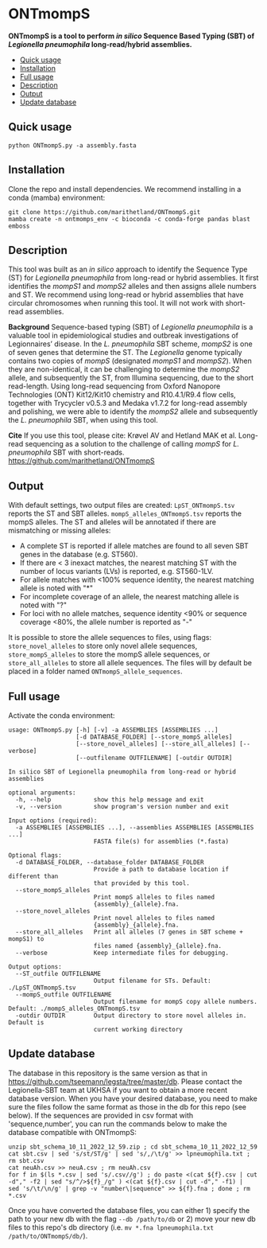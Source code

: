 # ONTmompS

**ONTmompS is a tool to perform _in silico_ Sequence Based Typing (SBT) of _Legionella pneumophila_ long-read/hybrid assemblies.**

* [Quick usage](#Quick-usage)
* [Installation](#Installation)
* [Full usage](#Full-usage)
* [Description](#Description)
* [Output](#Output)
* [Update database](#Update-database)

## Quick usage

```
python ONTmompS.py -a assembly.fasta
```

## Installation

Clone the repo and install dependencies. We recommend installing in a conda (mamba) environment:

```
git clone https://github.com/marithetland/ONTmompS.git
mamba create -n ontmomps_env -c bioconda -c conda-forge pandas blast emboss
```

## Description 
This tool was built as an _in silico_ approach to identify the Sequence Type (ST) for _Legionella pneumophila_ from long-read or hybrid assemblies. It first identifies the _mompS1_ and _mompS2_ alleles and then assigns allele numbers and ST. We recommend using long-read or hybrid assemblies that have circular chromosomes when running this tool. It will not work with short-read assemblies.

**Background**
Sequence-based typing (SBT) of _Legionella pneumophila_ is a valuable tool in epidemiological studies and outbreak investigations of Legionnaires’ disease. In the _L. pneumophila_ SBT scheme, _mompS2_ is one of seven genes that determine the ST. The _Legionella_ genome typically contains two copies of _mompS_ (designated _mompS1_ and _mompS2_). When they are non-identical, it can be challenging to determine the _mompS2_ allele, and subsequently the ST, from Illumina sequencing, due to the short read-length. Using long-read sequencing from Oxford Nanopore Technologies (ONT) Kit12/Kit10 chemistry and R10.4.1/R9.4 flow cells, together with Trycycler v0.5.3 and Medaka v1.7.2 for long-read assembly and polishing, we were able to identify the _mompS2_ allele and subsequently the _L. pneumophila_ SBT, when using this tool. 

**Cite**
If you use this tool, please cite: Krøvel AV and Hetland MAK et al. Long-read sequencing as a solution to the challenge of calling _mompS_ for _L. pneumophila_ SBT with short-reads. https://github.com/marithetland/ONTmompS

## Output
With default settings, two output files are created: `LpST_ONTmompS.tsv` reports the ST and SBT alleles. `mompS_alleles_ONTmompS.tsv` reports the mompS alleles. The ST and alleles will be annotated if there are mismatching or missing alleles:

* A complete ST is reported if allele matches are found to all seven SBT genes in the database (e.g. ST560).
* If there are < 3 inexact matches, the nearest matching ST with the number of locus variants (LVs) is reported, e.g. ST560-1LV.
* For allele matches with <100% sequence identity, the nearest matching allele is noted with "*"
* For incomplete coverage of an allele, the nearest matching allele is noted with "?"
* For loci with no allele matches, sequence identity <90% or sequence coverage <80%, the allele number is reported as "-"

It is possible to store the allele sequences to files, using flags: `store_novel_alleles` to store only novel allele sequences, `store_mompS_alleles` to store the mompS allele sequences, or `store_all_alleles` to store all allele sequences. The files will by default be placed in a folder named `ONTmompS_allele_sequences`.




## Full usage
Activate the conda environment: 

```
usage: ONTmompS.py [-h] [-v] -a ASSEMBLIES [ASSEMBLIES ...]
                   [-d DATABASE_FOLDER] [--store_mompS_alleles]
                   [--store_novel_alleles] [--store_all_alleles] [--verbose]
                   [--outfilename OUTFILENAME] [-outdir OUTDIR]

In silico SBT of Legionella pneumophila from long-read or hybrid assemblies

optional arguments:
  -h, --help            show this help message and exit
  -v, --version         show program's version number and exit

Input options (required):
  -a ASSEMBLIES [ASSEMBLIES ...], --assemblies ASSEMBLIES [ASSEMBLIES ...]
                        FASTA file(s) for assemblies (*.fasta)

Optional flags:
  -d DATABASE_FOLDER, --database_folder DATABASE_FOLDER
                        Provide a path to database location if different than
                        that provided by this tool.
  --store_mompS_alleles
                        Print mompS alleles to files named
                        {assembly}_{allele}.fna.
  --store_novel_alleles
                        Print novel alleles to files named
                        {assembly}_{allele}.fna.
  --store_all_alleles   Print all alleles (7 genes in SBT scheme + mompS1) to
                        files named {assembly}_{allele}.fna.
  --verbose             Keep intermediate files for debugging.

Output options:
  --ST_outfile OUTFILENAME
                        Output filename for STs. Default: ./LpST_ONTmompS.tsv
  --mompS_outfile OUTFILENAME
                        Output filename for mompS copy allele numbers. Default: ./mompS_alleles_ONTmompS.tsv
  -outdir OUTDIR        Output directory to store novel alleles in. Default is
                        current working directory
```

## Update database
The database in this repository is the same version as that in https://github.com/tseemann/legsta/tree/master/db. Please contact the Legionella-SBT team at UKHSA if you want to obtain a more recent database version. When you have your desired database, you need to make sure the files follow the same format as those in the db for this repo (see below). If the sequences are provided in csv format with 'sequence,number', you can run the commands below to make the database compatible with ONTmompS:

```
unzip sbt_schema_10_11_2022_12_59.zip ; cd sbt_schema_10_11_2022_12_59 
cat sbt.csv | sed 's/st/ST/g' | sed 's/,/\t/g' >> lpneumophila.txt ; rm sbt.csv 
cat neuAh.csv >> neuA.csv ; rm neuAh.csv 
for f in $(ls *.csv | sed 's/.csv//g') ; do paste <(cat ${f}.csv | cut -d"," -f2 | sed "s/^/>${f}_/g" ) <(cat ${f}.csv | cut -d"," -f1) |  sed 's/\t/\n/g' | grep -v "number\|sequence" >> ${f}.fna ; done ; rm *.csv
```

Once you have converted the database files, you can either 1) specify the path to your new db with the flag `--db /path/to/db` or 2) move your new db files to this repo's db directory (i.e. `mv *.fna lpneumophila.txt /path/to/ONTmompS/db/`). 
